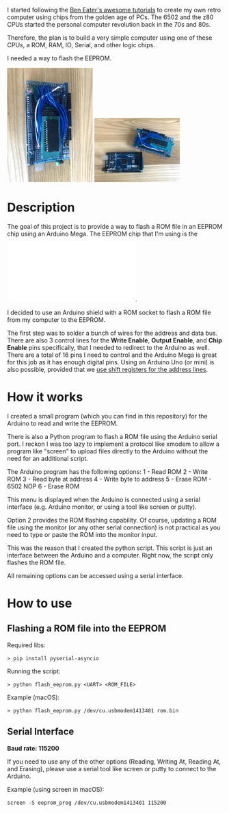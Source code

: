 I started following the [Ben Eater's awesome tutorials](https://eater.net/6502) to create my own retro computer using chips from the golden age of PCs. The 6502 and the z80 CPUs started the personal computer revolution back in the 70s and 80s.

Therefore, the plan is to build a very simple computer using one of these CPUs, a ROM, RAM, IO, Serial, and other logic chips.

I needed a way to flash the EEPROM.

<p float="left">
  <img src="/assets/IMG_0759.jpg" alt="Arduino EEPROM programmer photo 1" width="200px" />
  <img src="/assets/IMG_0760.jpg" alt="Arduino EEPROM programmer photo 2" width="200px" />
</p>

# Description

The goal of this project is to provide a way to flash a ROM file in an EEPROM chip using an Arduino Mega. The EEPROM chip that I'm using is the ![AT28C25615U from ATMEL](/assets/eeprom_AT28C25615U.pdf).

I decided to use an Arduino shield with a ROM socket to flash a ROM file from my computer to the EEPROM.

The first step was to solder a bunch of wires for the address and data bus. There are also 3 control lines for the **Write Enable**, **Output Enable**, and **Chip Enable** pins specifically, that I needed to redirect to the Arduino as well. There are a total of 16 pins I need to control and the Arduino Mega is great for this job as it has enough digital pins. Using an Arduino Uno (or mini) is also possible, provided that we [use shift registers for the address lines](https://www.youtube.com/watch?v=K88pgWhEb1M).

# How it works

I created a small program (which you can find in this repository) for the Arduino to read and write the EEPROM.

There is also a Python program to flash a ROM file using the Arduino serial port. I reckon I was too lazy to implement a protocol like xmodem to allow a program like "screen" to upload files directly to the Arduino without the need for an additional script.

The Arduino program has the following options:
    1 - Read ROM
    2 - Write ROM
    3 - Read byte at address
    4 - Write byte to address
    5 - Erase ROM - 6502 NOP
    6 - Erase ROM

This menu is displayed when the Arduino is connected using a serial interface (e.g. Arduino monitor, or using a tool like screen or putty). 

Option 2 provides the ROM flashing capability. Of course, updating a ROM file using the monitor (or any other serial connection) is not practical as you need to type or paste the ROM into the monitor input.

This was the reason that I created the python script. This script is just an interface between the Arduino and a computer. Right now, the script only flashes the ROM file. 

All remaining options can be accessed using a serial interface.


# How to use

## Flashing a ROM file into the EEPROM

Required libs:
```
> pip install pyserial-asyncio
```

Running the script:
```
> python flash_eeprom.py <UART> <ROM_FILE>
```

Example (macOS):
```
> python flash_eeprom.py /dev/cu.usbmodem1413401 rom.bin
```

## Serial Interface

**Baud rate: 115200**

If you need to use any of the other options (Reading, Writing At, Reading At, and Erasing), please use a serial tool like screen or putty to connect to the Arduino.

Example (using screen in macOS):

```
screen -S eeprom_prog /dev/cu.usbmodem1413401 115200
```